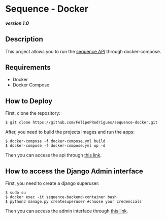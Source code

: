 # Sequence - Docker
##### *version 1.0*

## Description
This project allows you to run the [sequence API](https://github.com/FelipePRodrigues/sequence-backend) through docker-compose.

## Requirements
* Docker
* Docker Compose

## How to Deploy
First, clone the repository:
```shell
$ git clone https://github.com/FelipePRodrigues/sequence-docker.git
```

After, you need to build the projects images and run the apps:
```shell
$ docker-compose -f docker-compose.yml build
$ docker-compose -f docker-compose.yml up -d
```

Then you can access the api through [this link](http://localhost:8050/api/v1/).

## How to access the Django Admin interface
First, you need to create a django superuser:
```shell
$ sudo su
$ docker exec -it sequence-backend-container bash
$ python3 manage.py createsuperuser #choose your credencials
```
Then you can access the admin interface through [this link](http://localhost:8050/admin).
